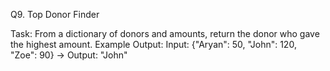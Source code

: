 Q9. Top Donor Finder

Task: From a dictionary of donors and amounts, return the donor who gave the highest amount.
Example Output:
Input: {"Aryan": 50, "John": 120, "Zoe": 90} → Output: "John"